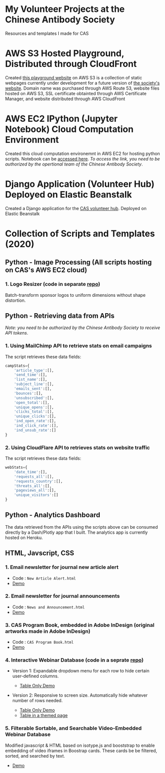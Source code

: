# My Volunteer Projects at the Chinese Antibody Society
Resources and templates I made for CAS

# AWS S3 Hosted Playground, Distributed through CloudFront

Created [this playground website](http://chineseantibody-dev.org/) on AWS S3 is a collection of static webpages currently under development for a future version of [the society's website](https://chineseantibody.org/). Domain name was purchased through AWS Route 53, website files hosted on AWS S3, SSL certificate obtainted through AWS Certificate Manager, and website distributed through AWS CloudFront

# AWS EC2 IPython (Jupyter Notebook) Cloud Computation Environment

Created this cloud computation environemnt in AWS EC2 for hosting python scripts. Notebook can be [accessed here](https://ec2-18-217-92-114.us-east-2.compute.amazonaws.com:8888/tree/MyNotebooks/). *To access the link, you need to be authorized by the opertional team of the Chinese Antibody Society*.

# Django Application (Volunteer Hub) Deployed on Elastic Beanstalk

Created a Django application for the [CAS volunteer hub](https://hub.chineseantibody-dev.org). Deployed on Elastic Beanstalk


# Collection of Scripts and Templates (2020)

## Python - Image Processing (All scripts hosting on CAS's AWS EC2 cloud)

### 1. Logo Resizer (code in separate [repo](https://github.com/xinyu-dev/general-image-processing))

Batch-transform sponsor logos to uniform dimensions without shape distortion.

## Python - Retrieving data from APIs 

*Note: you need to be authorized by the Chinese Antibody Society to receive API tokens*.  

### 1. Using MailChimp API to retrieve stats on email campaigns

The script retrieves these data fields: 

```python
campStats={
    'article_type':[],
    'send_time':[],
    'list_name':[],
    'subject_line':[],
    'emails_sent':[],
    'bounces':[],
    'unsubscribed':[],
    'open_total':[],
    'unique_opens':[],
    'clicks_total':[],
    'unique_clicks':[],
    'ind_open_rate':[],
    'ind_click_rate':[],
    'ind_unsub_rate':[]
}
```

### 2. Using CloudFlare API to retrieves stats on website traffic

The script retrieves these data fields: 

```python
webStats={
    'date_time':[],
    'requests_all':[],
    'requests_country':[],
    'threats_all':[],
    'pageviews_all':[],
    'unique_visitors':[]
}
```

## Python - Analytics Dashboard

The data retrieved from the APIs using the scripts above can be consumed directly by a Dash/Plotly app that I built. The analytics app is currently hosted on Heroku. 


## HTML, Javscript, CSS

### 1. Email newsletter for journal new article alert

 - Code : `New Article Alert.html`
 - [Demo](https://xinyu-dev.github.io/cas/New%20Article%20Alert.html)
 
### 2. Email newsletter for journal announcements

 - Code : `News and Announcement.html`
 - [Demo](https://xinyu-dev.github.io/cas/News%20and%20Announcement.html)

### 3. CAS Program Book, embedded in Adobe InDesign (original artworks made in Adobe InDesign)

 - Code : `CAS Program Book.html`
 - [Demo](https://xinyu-dev.github.io/cas//CAS%20Program%20Book.html)

### 4. Interactive Webinar Database (code in a seprate [repo](https://github.com/xinyu-dev/interactive-datatable))
 - Version 1: Expandable dropdown menu for each row to hide certain user-defined columns.
   - [Table Only Demo](https://xinyu-dev.github.io/interactive-datatable/webinar_v1.html)

 - Version 2: Responsive to screen size. Automatically hide whatever number of rows needed. 
   - [Table Only Demo](https://xinyu-dev.github.io/interactive-datatable/webinar_v2.html) 
   - [Table in a themed page](http://chineseantibody-dev.org/webinar-test.html)

### 5. Filterable Sortable, and Searchable Video-Embedded Webinar Database
  Modified javascript & HTML based on isotype.js and booststrap to enable embedding of video iframes in Boostrap cards. These cards be be filtered, sorted, and searched by text. 
  - [Demo](https://s3.us-east-2.amazonaws.com/chineseantibody-dev.org/webinar-past.html) 
      
